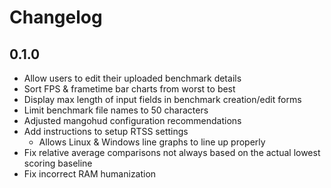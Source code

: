 # Changelog

## 0.1.0
- Allow users to edit their uploaded benchmark details
- Sort FPS & frametime bar charts from worst to best
- Display max length of input fields in benchmark creation/edit forms
- Limit benchmark file names to 50 characters
- Adjusted mangohud configuration recommendations
- Add instructions to setup RTSS settings
  - Allows Linux & Windows line graphs to line up properly
- Fix relative average comparisons not always based on the actual lowest scoring baseline 
- Fix incorrect RAM humanization
